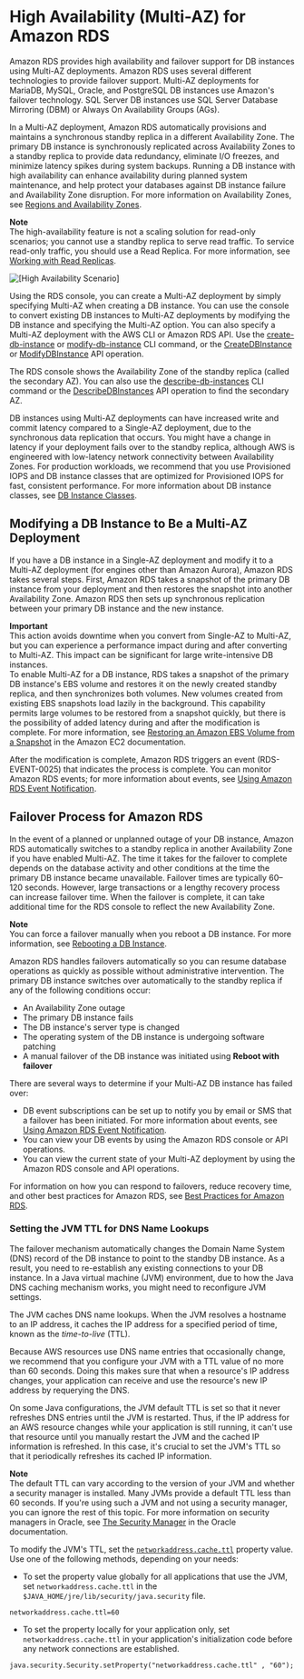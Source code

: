 # High Availability \(Multi\-AZ\) for Amazon RDS<a name="Concepts.MultiAZ"></a>

Amazon RDS provides high availability and failover support for DB instances using Multi\-AZ deployments\. Amazon RDS uses several different technologies to provide failover support\. Multi\-AZ deployments for MariaDB, MySQL, Oracle, and PostgreSQL DB instances use Amazon's failover technology\. SQL Server DB instances use SQL Server Database Mirroring \(DBM\) or Always On Availability Groups \(AGs\)\.

In a Multi\-AZ deployment, Amazon RDS automatically provisions and maintains a synchronous standby replica in a different Availability Zone\. The primary DB instance is synchronously replicated across Availability Zones to a standby replica to provide data redundancy, eliminate I/O freezes, and minimize latency spikes during system backups\. Running a DB instance with high availability can enhance availability during planned system maintenance, and help protect your databases against DB instance failure and Availability Zone disruption\. For more information on Availability Zones, see [Regions and Availability Zones](Concepts.RegionsAndAvailabilityZones.md)\.

**Note**  
The high\-availability feature is not a scaling solution for read\-only scenarios; you cannot use a standby replica to serve read traffic\. To service read\-only traffic, you should use a Read Replica\. For more information, see [Working with Read Replicas](USER_ReadRepl.md)\.

![\[High Availability Scenario\]](http://docs.aws.amazon.com/AmazonRDS/latest/UserGuide/images/con-multi-AZ.png)

Using the RDS console, you can create a Multi\-AZ deployment by simply specifying Multi\-AZ when creating a DB instance\. You can use the console to convert existing DB instances to Multi\-AZ deployments by modifying the DB instance and specifying the Multi\-AZ option\. You can also specify a Multi\-AZ deployment with the AWS CLI or Amazon RDS API\. Use the [create\-db\-instance](https://docs.aws.amazon.com/cli/latest/reference/rds/create-db-instance.html) or [modify\-db\-instance](https://docs.aws.amazon.com/cli/latest/reference/rds/modify-db-instance.html) CLI command, or the [CreateDBInstance](https://docs.aws.amazon.com/AmazonRDS/latest/APIReference/API_CreateDBInstance.html) or [ModifyDBInstance](https://docs.aws.amazon.com/AmazonRDS/latest/APIReference/API_ModifyDBInstance.html) API operation\.

The RDS console shows the Availability Zone of the standby replica \(called the secondary AZ\)\. You can also use the [describe\-db\-instances](https://docs.aws.amazon.com/cli/latest/reference/rds/describe-db-instances.html) CLI command or the [DescribeDBInstances](https://docs.aws.amazon.com/AmazonRDS/latest/APIReference/API_DescribeDBInstances.html) API operation to find the secondary AZ\.

DB instances using Multi\-AZ deployments can have increased write and commit latency compared to a Single\-AZ deployment, due to the synchronous data replication that occurs\. You might have a change in latency if your deployment fails over to the standby replica, although AWS is engineered with low\-latency network connectivity between Availability Zones\. For production workloads, we recommend that you use Provisioned IOPS and DB instance classes that are optimized for Provisioned IOPS for fast, consistent performance\. For more information about DB instance classes, see [DB Instance Classes](Concepts.DBInstanceClass.md)\.

## Modifying a DB Instance to Be a Multi\-AZ Deployment<a name="Concepts.MultiAZ.Migrating"></a>

If you have a DB instance in a Single\-AZ deployment and modify it to a Multi\-AZ deployment \(for engines other than Amazon Aurora\), Amazon RDS takes several steps\. First, Amazon RDS takes a snapshot of the primary DB instance from your deployment and then restores the snapshot into another Availability Zone\. Amazon RDS then sets up synchronous replication between your primary DB instance and the new instance\. 

**Important**  
This action avoids downtime when you convert from Single\-AZ to Multi\-AZ, but you can experience a performance impact during and after converting to Multi\-AZ\. This impact can be significant for large write\-intensive DB instances\.  
To enable Multi\-AZ for a DB instance, RDS takes a snapshot of the primary DB instance's EBS volume and restores it on the newly created standby replica, and then synchronizes both volumes\. New volumes created from existing EBS snapshots load lazily in the background\. This capability permits large volumes to be restored from a snapshot quickly, but there is the possibility of added latency during and after the modification is complete\. For more information, see [ Restoring an Amazon EBS Volume from a Snapshot](https://docs.aws.amazon.com/AWSEC2/latest/UserGuide/ebs-restoring-volume.html) in the Amazon EC2 documentation\. 

After the modification is complete, Amazon RDS triggers an event \(RDS\-EVENT\-0025\) that indicates the process is complete\. You can monitor Amazon RDS events; for more information about events, see [Using Amazon RDS Event Notification](USER_Events.md)\.

## Failover Process for Amazon RDS<a name="Concepts.MultiAZ.Failover"></a>

In the event of a planned or unplanned outage of your DB instance, Amazon RDS automatically switches to a standby replica in another Availability Zone if you have enabled Multi\-AZ\. The time it takes for the failover to complete depends on the database activity and other conditions at the time the primary DB instance became unavailable\. Failover times are typically 60–120 seconds\. However, large transactions or a lengthy recovery process can increase failover time\. When the failover is complete, it can take additional time for the RDS console to reflect the new Availability Zone\.

**Note**  
You can force a failover manually when you reboot a DB instance\. For more information, see [Rebooting a DB Instance](USER_RebootInstance.md)\.

Amazon RDS handles failovers automatically so you can resume database operations as quickly as possible without administrative intervention\. The primary DB instance switches over automatically to the standby replica if any of the following conditions occur: 
+ An Availability Zone outage 
+ The primary DB instance fails 
+ The DB instance's server type is changed 
+ The operating system of the DB instance is undergoing software patching 
+ A manual failover of the DB instance was initiated using **Reboot with failover**

There are several ways to determine if your Multi\-AZ DB instance has failed over:
+  DB event subscriptions can be set up to notify you by email or SMS that a failover has been initiated\. For more information about events, see [Using Amazon RDS Event Notification](USER_Events.md)\. 
+ You can view your DB events by using the Amazon RDS console or API operations\.
+  You can view the current state of your Multi\-AZ deployment by using the Amazon RDS console and API operations\. 

For information on how you can respond to failovers, reduce recovery time, and other best practices for Amazon RDS, see [Best Practices for Amazon RDS](CHAP_BestPractices.md)\.

### Setting the JVM TTL for DNS Name Lookups<a name="Concepts.MultiAZ.Failover.Java-DNS"></a>

The failover mechanism automatically changes the Domain Name System \(DNS\) record of the DB instance to point to the standby DB instance\. As a result, you need to re\-establish any existing connections to your DB instance\. In a Java virtual machine \(JVM\) environment, due to how the Java DNS caching mechanism works, you might need to reconfigure JVM settings\.

The JVM caches DNS name lookups\. When the JVM resolves a hostname to an IP address, it caches the IP address for a specified period of time, known as the *time\-to\-live* \(TTL\)\. 

Because AWS resources use DNS name entries that occasionally change, we recommend that you configure your JVM with a TTL value of no more than 60 seconds\. Doing this makes sure that when a resource's IP address changes, your application can receive and use the resource's new IP address by requerying the DNS\. 

On some Java configurations, the JVM default TTL is set so that it never refreshes DNS entries until the JVM is restarted\. Thus, if the IP address for an AWS resource changes while your application is still running, it can't use that resource until you manually restart the JVM and the cached IP information is refreshed\. In this case, it's crucial to set the JVM's TTL so that it periodically refreshes its cached IP information\. 

**Note**  
The default TTL can vary according to the version of your JVM and whether a security manager is installed\. Many JVMs provide a default TTL less than 60 seconds\. If you're using such a JVM and not using a security manager, you can ignore the rest of this topic\. For more information on security managers in Oracle, see [The Security Manager](https://docs.oracle.com/javase/tutorial/essential/environment/security.html) in the Oracle documentation\.

To modify the JVM's TTL, set the [ `networkaddress.cache.ttl`](https://docs.oracle.com/javase/7/docs/technotes/guides/net/properties.html) property value\. Use one of the following methods, depending on your needs: 
+  To set the property value globally for all applications that use the JVM, set `networkaddress.cache.ttl` in the `$JAVA_HOME/jre/lib/security/java.security` file\.

  ```
  networkaddress.cache.ttl=60					
  ```
+  To set the property locally for your application only, set `networkaddress.cache.ttl` in your application's initialization code before any network connections are established\.

  ```
  java.security.Security.setProperty("networkaddress.cache.ttl" , "60");					
  ```